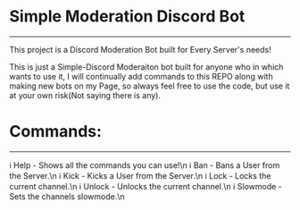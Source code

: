 # Simple Moderation Discord Bot
------
This project is a Discord Moderation Bot built for Every Server's needs!




This is just a Simple-Discord Moderaiton bot built for anyone who in which wants to use it, I will continually add commands to this REPO along with making new bots on my Page, so always feel free to use the code, but use it at your own risk(Not saying there is any).

# Commands:
------
ℹ Help - Shows all the commands you can use!\n
ℹ Ban - Bans a User from the Server.\n
ℹ Kick - Kicks a User from the Server.\n
ℹ Lock - Locks the current channel.\n
ℹ Unlock - Unlocks the current channel.\n
ℹ Slowmode - Sets the channels slowmode.\n
